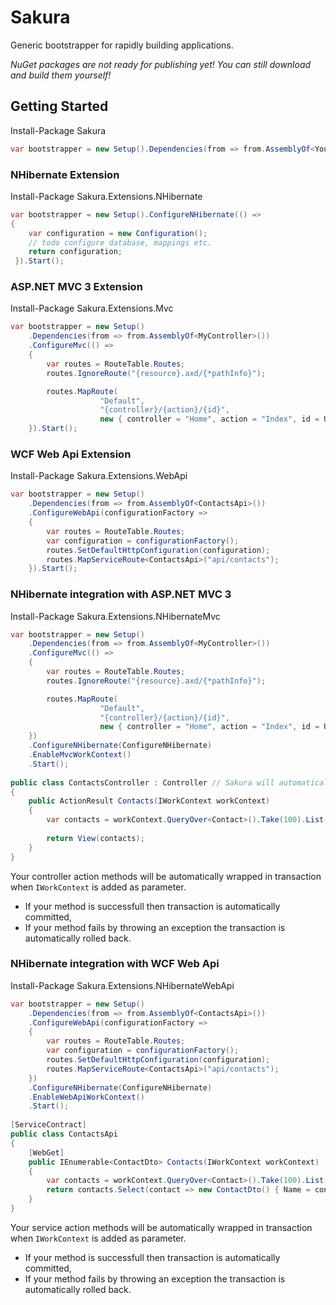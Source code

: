 # Sakura

Generic bootstrapper for rapidly building applications. 

_NuGet packages are not ready for publishing yet! You can still download and build them yourself!_

## Getting Started
Install-Package Sakura

```csharp
var bootstrapper = new Setup().Dependencies(from => from.AssemblyOf<YourDependency>()).Start();
```

### NHibernate Extension

Install-Package Sakura.Extensions.NHibernate

```csharp
var bootstrapper = new Setup().ConfigureNHibernate(() => 
{ 
	var configuration = new Configuration();
	// todo configure database, mappings etc.
	return configuration;
 }).Start();
```

### ASP.NET MVC 3 Extension

Install-Package Sakura.Extensions.Mvc

```csharp
var bootstrapper = new Setup()
	.Dependencies(from => from.AssemblyOf<MyController>())
	.ConfigureMvc(() => 
	{ 
		var routes = RouteTable.Routes;
		routes.IgnoreRoute("{resource}.axd/{*pathInfo}");

		routes.MapRoute(
                	"Default", 
                	"{controller}/{action}/{id}", 
                	new { controller = "Home", action = "Index", id = UrlParameter.Optional });
	}).Start();
```

### WCF Web Api Extension

Install-Package Sakura.Extensions.WebApi

```csharp
var bootstrapper = new Setup()
	.Dependencies(from => from.AssemblyOf<ContactsApi>())
	.ConfigureWebApi(configurationFactory => 
	{ 
		var routes = RouteTable.Routes;
		var configuration = configurationFactory();
		routes.SetDefaultHttpConfiguration(configuration);
		routes.MapServiceRoute<ContactsApi>("api/contacts");
	}).Start();
```

### NHibernate integration with ASP.NET MVC 3

Install-Package Sakura.Extensions.NHibernateMvc

```csharp
var bootstrapper = new Setup()
	.Dependencies(from => from.AssemblyOf<MyController>())
	.ConfigureMvc(() => 
	{ 
		var routes = RouteTable.Routes;
		routes.IgnoreRoute("{resource}.axd/{*pathInfo}");

		routes.MapRoute(
                	"Default", 
                	"{controller}/{action}/{id}", 
                	new { controller = "Home", action = "Index", id = UrlParameter.Optional });
	})
	.ConfigureNHibernate(ConfigureNHibernate)
	.EnableMvcWorkContext()
	.Start();
	
public class ContactsController : Controller // Sakura will automatically register IController -types
{
	public ActionResult Contacts(IWorkContext workContext)
	{
		var contacts = workContext.QueryOver<Contact>().Take(100).List();
		
		return View(contacts);
	}
}
```

Your controller action methods will be automatically wrapped in transaction when ```IWorkContext``` is added as parameter.

- If your method is successfull then transaction is automatically committed,
- If your method fails by throwing an exception the transaction is automatically rolled back.

### NHibernate integration with WCF Web Api

Install-Package Sakura.Extensions.NHibernateWebApi

```csharp
var bootstrapper = new Setup()
	.Dependencies(from => from.AssemblyOf<ContactsApi>())
	.ConfigureWebApi(configurationFactory => 
	{ 
		var routes = RouteTable.Routes;
		var configuration = configurationFactory();
		routes.SetDefaultHttpConfiguration(configuration);
		routes.MapServiceRoute<ContactsApi>("api/contacts");
	})
	.ConfigureNHibernate(ConfigureNHibernate)
	.EnableWebApiWorkContext()
	.Start();
	
[ServiceContract]
public class ContactsApi
{
	[WebGet]
	public IEnumerable<ContactDto> Contacts(IWorkContext workContext)
	{
		var contacts = workContext.QueryOver<Contact>().Take(100).List();
		return contacts.Select(contact => new ContactDto() { Name = contact.Name });
	}
}
```

Your service action methods will be automatically wrapped in transaction when ```IWorkContext``` is added as parameter.

- If your method is successfull then transaction is automatically committed,
- If your method fails by throwing an exception the transaction is automatically rolled back.
 

